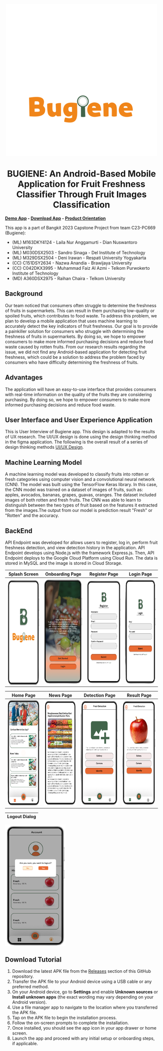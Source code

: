 <p align="center">
  <img width="500" src="https://raw.githubusercontent.com/Bugiene/Bugiene-app/master/assets/text-hijau.svg">
</p>
<h1 align="center">BUGIENE: An Android-Based Mobile Application for Fruit Freshness Classifier Through Fruit Images Classification</h1>

**[Demo App](https://drive.google.com/file/d/1P_mv8vSAr0Hl-MKJqUP82yl7K4E3a3hn/view?usp=sharing) - [Download App](https://drive.google.com/file/d/1Y4d-aQ7V_emExz7EuUUEmMpTsPSCLb2P/view?usp=sharing) - [Product Orientation](https://docs.google.com/presentation/d/1yAfovJBNfScIK0mmg1fSs6Z8q53hoMbsWlkZNrVa63Y/edit?usp=sharing)**
  
This app is a part of Bangkit 2023 Capstone Project from team C23-PC669 (Bugiene):

- (ML) M163DKY4124 - Laila Nur Anggamurti - Dian Nuswantoro University
- (ML) M030DSX2503 - Sandro Sinaga - Del Institute of Technology 
- (ML) M329DSX2504 - Deni Irawan - Respati University Yogyakarta 
- (CC) C151DSY2634 - Nazwa Anandia - Brawijaya University
- (CC) C042DKX3995 - Muhammad Faiz Al Azmi - Telkom Purwokerto Institute of Technology 
- (MD) A360DSX2975 - Raihan Chaira - Telkom University


## Background
Our team noticed that consumers often struggle to determine the freshness of fruits in supermarkets. This can result in them purchasing low-quality or spoiled fruits, which contributes to food waste. To address this problem, we plan to develop a mobile application that uses machine learning to accurately detect the key indicators of fruit freshness. Our goal is to provide a painkiller solution for consumers who struggle with determining the freshness of fruits in supermarkets. By doing so, we hope to empower consumers to make more informed purchasing decisions and reduce food waste caused by rotten fruits. From our research results regarding the issue, we did not find any Android-based application for detecting fruit freshness, which could be a solution to address the problem faced by consumers who have difficulty determining the freshness of fruits.

## Advantages
The application will have an easy-to-use interface that provides consumers with real-time information on the quality of the fruits they are considering purchasing. By doing so, we hope to empower consumers to make more informed purchasing decisions and reduce food waste.

## User Interface and User Experience Application
This is User Interview of Bugiene app. This design is adapted to the results of UX research. The UI/UX design is done using the design thinking method in the figma application. The following is the overall result of a series of design thinking methods [UI/UX Design](https://www.figma.com/file/WdskoPJdzXUjC1npEYWwYr/Capstone?type=design&node-id=0%3A1&t=RW8zO8jGKZFqUnAI-1). 

## Machine Learning Model
A machine learning model was developed to classify fruits into rotten or fresh categories using computer vision and a convolutional neural network (CNN). The model was built using the TensorFlow Keras library. In this case, the CNN model was trained on a dataset of images of fruits, such as: apples, avocados, bananas, grapes, guavas, oranges. The dataset included images of both rotten and fresh fruits. The CNN was able to learn to distinguish between the two types of fruit based on the features it extracted from the images.The output from our model is prediction result "Fresh" or "Rotten" and the accuracy.

## BackEnd
API Endpoint was developed for allows users to register, log in, perform fruit freshness detection, and view detection history in the application. API Endpoint develops using Node.js with the framework Express.js. Then, API Endpoint deploys to the Google Cloud Platform using Cloud Run. The data is stored in MySQL and the image is stored in Cloud Storage.



| Splash Screen | Onboarding Page | Register Page | Login Page |
| ------------- | --------------- | ------------- | ----------- |
| <img src="https://github.com/Bugiene/Bugiene-app/raw/master/assets/Splash%20Screen.png" width="200" height="350"> | <img src="https://github.com/Bugiene/Bugiene-app/raw/master/assets/Onboarding%20Page.png" width="200" height="350"> | <img src="https://github.com/Bugiene/Bugiene-app/raw/master/assets/Register%20Page.png" width="200" height="350"> | <img src="https://github.com/Bugiene/Bugiene-app/raw/master/assets/Login%20Page.png" width="200" height="350"> |



| Home Page  | News Page| Detection Page | Result Page
| ------------- | ------------- | ------------- | ------------- | 
| <img src="https://github.com/Bugiene/Bugiene-app/raw/master/assets/Home%20Page.png" width="200" height="350"> | <img src="https://github.com/Bugiene/Bugiene-app/raw/master/assets/News%20Article%20Page.png" width="200" height="350"> | <img src="https://github.com/Bugiene/Bugiene-app/raw/master/assets/Detection%20Page.png" width="200" height="350"> | <img src="https://github.com/Bugiene/Bugiene-app/raw/master/assets/Image%20Loaded%20Detection%20Paage.png" width="200" height="350"> 

| Logout Dialog  | 
| ------------- |
 <img src="https://github.com/Bugiene/Bugiene-app/raw/master/assets/Log%20Out%20Validation%20Page.png" width="200" height="400"> 

## Download Tutorial
1.  Download the latest APK file from the [Releases](https://github.com/organization/repo/releases) section of this GitHub repository.
2.  Transfer the APK file to your Android device using a USB cable or any preferred method.
3.  On your Android device, go to **Settings** and enable **Unknown sources** or **Install unknown apps** (the exact wording may vary depending on your Android version).
4.  Use a file manager app to navigate to the location where you transferred the APK file.
5.  Tap on the APK file to begin the installation process.
6.  Follow the on-screen prompts to complete the installation.
7.  Once installed, you should see the app icon in your app drawer or home screen.
8.  Launch the app and proceed with any initial setup or onboarding steps, if applicable.

